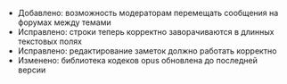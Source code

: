 - Добавлено: возможность модераторам перемещать сообщения на форумах между темами
- Исправлено: строки теперь корректно заворачиваются в длинных текстовых полях
- Исправлено: редактирование заметок должно работать корректно
- Изменено: библиотека кодеков opus обновлена до последней версии